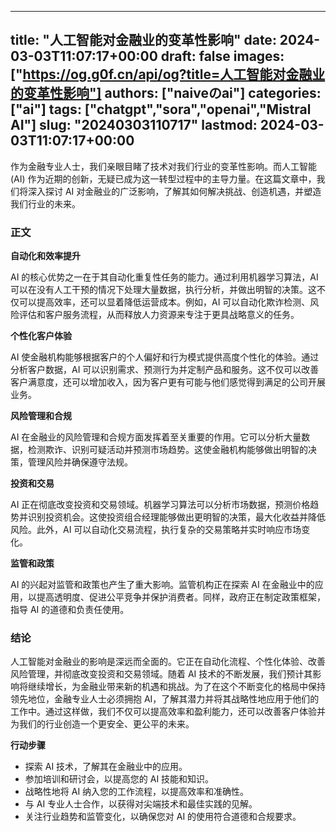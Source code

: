 
---
title: "人工智能对金融业的变革性影响"
date: 2024-03-03T11:07:17+00:00
draft: false
images: ["https://og.g0f.cn/api/og?title=人工智能对金融业的变革性影响"]
authors: ["naiveのai"]
categories: ["ai"]
tags: ["chatgpt","sora","openai","Mistral AI"]
slug: "20240303110717"
lastmod: 2024-03-03T11:07:17+00:00
---
作为金融专业人士，我们亲眼目睹了技术对我们行业的变革性影响。而人工智能 (AI) 作为近期的创新，无疑已成为这一转型过程中的主导力量。在这篇文章中，我们将深入探讨 AI 对金融业的广泛影响，了解其如何解决挑战、创造机遇，并塑造我们行业的未来。

### 正文

**自动化和效率提升**

AI 的核心优势之一在于其自动化重复性任务的能力。通过利用机器学习算法，AI 可以在没有人工干预的情况下处理大量数据，执行分析，并做出明智的决策。这不仅可以提高效率，还可以显着降低运营成本。例如，AI 可以自动化欺诈检测、风险评估和客户服务流程，从而释放人力资源来专注于更具战略意义的任务。

**个性化客户体验**

AI 使金融机构能够根据客户的个人偏好和行为模式提供高度个性化的体验。通过分析客户数据，AI 可以识别需求、预测行为并定制产品和服务。这不仅可以改善客户满意度，还可以增加收入，因为客户更有可能与他们感觉得到满足的公司开展业务。

**风险管理和合规**

AI 在金融业的风险管理和合规方面发挥着至关重要的作用。它可以分析大量数据，检测欺诈、识别可疑活动并预测市场趋势。这使金融机构能够做出明智的决策，管理风险并确保遵守法规。

**投资和交易**

AI 正在彻底改变投资和交易领域。机器学习算法可以分析市场数据，预测价格趋势并识别投资机会。这使投资组合经理能够做出更明智的决策，最大化收益并降低风险。此外，AI 可以自动化交易流程，执行复杂的交易策略并实时响应市场变化。

**监管和政策**

AI 的兴起对监管和政策也产生了重大影响。监管机构正在探索 AI 在金融业中的应用，以提高透明度、促进公平竞争并保护消费者。同样，政府正在制定政策框架，指导 AI 的道德和负责任使用。

### 结论

人工智能对金融业的影响是深远而全面的。它正在自动化流程、个性化体验、改善风险管理，并彻底改变投资和交易领域。随着 AI 技术的不断发展，我们预计其影响将继续增长，为金融业带来新的机遇和挑战。为了在这个不断变化的格局中保持领先地位，金融专业人士必须拥抱 AI，了解其潜力并将其战略性地应用于他们的工作中。通过这样做，我们不仅可以提高效率和盈利能力，还可以改善客户体验并为我们的行业创造一个更安全、更公平的未来。

**行动步骤**

* 探索 AI 技术，了解其在金融业中的应用。
* 参加培训和研讨会，以提高您的 AI 技能和知识。
* 战略性地将 AI 纳入您的工作流程，以提高效率和准确性。
* 与 AI 专业人士合作，以获得对尖端技术和最佳实践的见解。
* 关注行业趋势和监管变化，以确保您对 AI 的使用符合道德和合规要求。